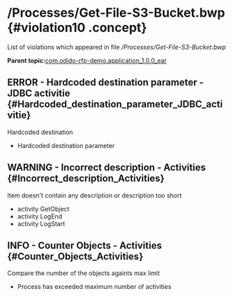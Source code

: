 # /Processes/Get-File-S3-Bucket.bwp {#violation10 .concept}

List of violations which appeared in file */Processes/Get-File-S3-Bucket.bwp*

**Parent topic:**[com.odido-rfp-demo.application\_1.0.0\_ear](../../../qa/projects/com.odido-rfp-demo.application_1.0.0_ear.md)

## ERROR - Hardcoded destination parameter - JDBC activitie {#Hardcoded_destination_parameter_JDBC_activitie}

Hardcoded destination

-   Hardcoded destination parameter

## WARNING - Incorrect description - Activities {#Incorrect_description_Activities}

Item doesn't contain any description or description too short

-   activity GetObject
-   activity LogEnd
-   activity LogStart

## INFO - Counter Objects - Activities {#Counter_Objects_Activities}

Compare the number of the objects againts max limit

-   Process has exceeded maximum number of activities

